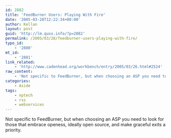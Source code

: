 ```yaml
---
id: 2882
title: 'FeedBurner Users: Playing With Fire'
date: '2005-03-28T12:22:34+00:00'
author: Kellan
layout: post
guid: 'http://lm.quxx.info/?p=2882'
permalink: /2005/03/28/feedburner-users-playing-with-fire/
typo_id:
    - '2880'
mt_id:
    - '2881'
link_related:
    - 'http://www.cadenhead.org/workbench/entry/2005/03/26.html#2524'
raw_content:
    - 'Not specific to FeedBurner, but when choosing an ASP you need to look for those that embrace openess, ideally open source, and make graceful exits a priority.'
categories:
    - Aside
tags:
    - nptech
    - rss
    - webservices
---
```


Not specific to FeedBurner, but when choosing an ASP you need to look for those that embrace openess, ideally open source, and make graceful exits a priority.